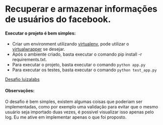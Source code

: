 Recuperar e armazenar informações de usuários do facebook.
==========================================================

#### Executar o projeto é bem simples:

* Criar um environment utilizando [virtualenv](https://virtualenv.pypa.io/en/stable/), pode utilizar o [virtualwrapper](https://virtualenvwrapper.readthedocs.org/en/latest/) se desejar.
* Após o ambiente criado, basta executar o comando pip install -r requirements.txt.
* Para executar o projeto, basta executar o comando ```python app.py```
* Para executar os testes, basta executar o comando ```python test_app.py```



[Desafio luizalabs](https://gist.github.com/dcassiano-luizalabs/325d6cdeb05394572a88)

#### Observações:
O desafio é bem simples, existem algumas coisas que poderiam ser implementadas, como por exemplo uma validação para evitar que o mesmo usuário seja importado duas vezes, é possivel visualizar isso apenas pelo log.
Eu me ative em implementar apenas o que foi proposto.
